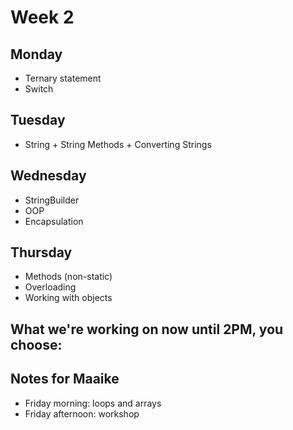 # Week 2

## Monday
- Ternary statement
- Switch

## Tuesday
- String + String Methods + Converting Strings

## Wednesday
- StringBuilder
- OOP
- Encapsulation

## Thursday
- Methods (non-static)
- Overloading
- Working with objects

## What we're working on now until 2PM, you choose:


## Notes for Maaike
- Friday morning: loops and arrays
- Friday afternoon: workshop